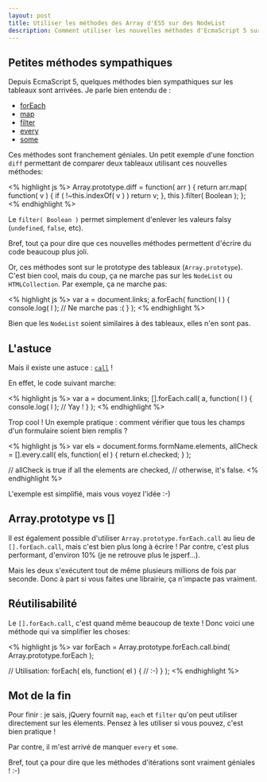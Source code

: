 ```yaml
---
layout: post
title: Utiliser les méthodes des Array d'ES5 sur des NodeList
description: Comment utiliser les nouvelles méthodes d'EcmaScript 5 sur les NodeList ou objets classiques
---
```


Petites méthodes sympathiques
---

Depuis EcmaScript 5, quelques méthodes bien sympathiques sur les tableaux sont arrivées. Je parle
bien entendu de :

- [forEach][1]
- [map][2]
- [filter][3]
- [every][4]
- [some][5]

Ces méthodes sont franchement géniales. Un petit exemple d'une fonction `diff` permettant de comparer
deux tableaux utilisant ces nouvelles méthodes:

<% highlight js %>
Array.prototype.diff = function( arr ) {
    return arr.map( function( v ) {
        if ( !~this.indexOf( v ) ) return v;
    }, this ).filter( Boolean );
};
<% endhighlight %>

Le `filter( Boolean )` permet simplement d'enlever les valeurs falsy (`undefined`, `false`, etc).

Bref, tout ça pour dire que ces nouvelles méthodes permettent d'écrire du code beaucoup plus joli.

Or, ces méthodes sont sur le prototype des tableaux (`Array.prototype`). C'est bien cool, mais du coup,
ça ne marche pas sur les `NodeList` ou `HTMLCollection`. Par exemple, ça ne marche pas:

<% highlight js %>
var a = document.links;
a.forEach( function( l ) {
    console.log( l ); // Ne marche pas :(
} );
<% endhighlight %>

Bien que les `NodeList` soient similaires à des tableaux, elles n'en sont pas.

L'astuce
---

Mais il existe une astuce : [`call`][6] !

En effet, le code suivant marche:

<% highlight js %>
var a = document.links;
[].forEach.call( a, function( l ) {
    console.log( l ); // Yay !
} );
<% endhighlight %>

Trop cool ! Un exemple pratique : comment vérifier que tous les champs d'un formulaire soient bien remplis ?

<% highlight js %>
var els = document.forms.formName.elements,
    allCheck = [].every.call( els, function( el ) {
        return el.checked;
    } );

// allCheck is true if all the elements are checked,
// otherwise, it's false.
<% endhighlight %>

L'exemple est simplifié, mais vous voyez l'idée :-)

Array.prototype vs []
---

Il est également possible d'utiliser `Array.prototype.forEach.call` au lieu de `[].forEach.call`, mais c'est
bien plus long à écrire ! Par contre, c'est plus performant, d'environ 10% (je ne retrouve plus le jsperf...).

Mais les deux s'exécutent tout de même plusieurs millions de fois par seconde. Donc à part si vous faites une librairie,
ça n'impacte pas vraiment.

Réutilisabilité
---

Le `[].forEach.call`, c'est quand même beaucoup de texte ! Donc voici une méthode qui va simplifier les choses:

<% highlight js %>
var forEach = Array.prototype.forEach.call.bind( Array.prototype.forEach );

// Utilisation:
forEach( els, function( el ) {
    // :-)
} );
<% endhighlight %>

Mot de la fin
---

Pour finir : je sais, jQuery fournit `map`, `each` et `filter` qu'on peut utiliser directement sur les élements.
Pensez à les utiliser si vous pouvez, c'est bien pratique !

Par contre, il m'est arrivé de manquer `every` et `some`.

Bref, tout ça pour dire que les méthodes d'itérations sont vraiment géniales ! :-)


   [1]: https://developer.mozilla.org/en/JavaScript/Reference/Global_Objects/Array/forEach
   [2]: https://developer.mozilla.org/en/JavaScript/Reference/Global_Objects/Array/map
   [3]: https://developer.mozilla.org/en/JavaScript/Reference/Global_Objects/Array/filter
   [4]: https://developer.mozilla.org/en/JavaScript/Reference/Global_Objects/Array/every
   [5]: https://developer.mozilla.org/en/JavaScript/Reference/Global_Objects/Array/some
   [6]: https://developer.mozilla.org/en/JavaScript/Reference/Global_Objects/Function/Call

